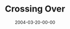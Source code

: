 ---
layout: message
category: message
series: "The New New Thing"
title: "Crossing Over"
date: 2004-03-20-00-00
message_id: 179
audio: "http://s3.amazonaws.com/crossroads-media/media/legacy/mp3/TNNT_01_03-21-04_Crossing_Over.mp3"
audio-duration: "39:09"
explicit: false
---